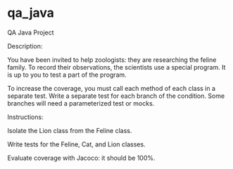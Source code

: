 # qa_java
QA Java Project

Description:

You have been invited to help zoologists: they are researching the feline family. To record their observations, the scientists use a special program. It is up to you to test a part of the program.

To increase the coverage, you must call each method of each class in a separate test. Write a separate test for each branch of the condition. Some branches will need a parameterized test or mocks.

Instructions: 

Isolate the Lion class from the Feline class.

Write tests for the Feline, Cat, and Lion classes. 

Evaluate coverage with Jacoco: it should be 100%.
